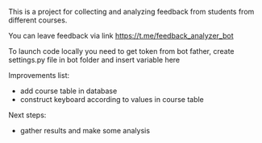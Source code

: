 This is a project for collecting and analyzing feedback from students from different courses. 

You can leave feedback via link https://t.me/feedback_analyzer_bot

To launch code locally you need to get token from bot father, create settings.py file in bot folder and insert variable here 

Improvements list: 
- add course table in database 
- construct keyboard according to values in course table

Next steps: 
- gather results and make some analysis
